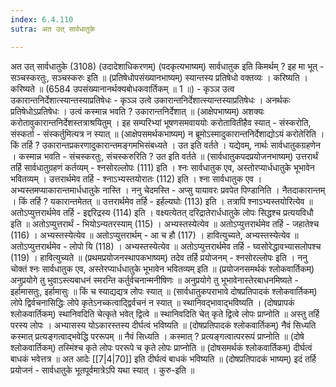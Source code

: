 ```yaml
---
index: 6.4.110
sutra: अत उत् सार्वधातुके

---
```

 अत उत् सार्वधातुके (3108) (उदादेशाधिकरणम्) (पदकृत्यभाष्यम्) सार्वधातुक इति किमर्थम् ? इह मा भूत् - सञ्चस्करतुः, सञ्चस्करुः इति ॥ (प्रतिषेधोपसंख्यानभाष्यम्) स्यान्तस्य प्रतिषेधो वक्तव्यः । करिष्यति । करिष्यते ॥ (6584 उपसंख्यानानर्थक्यबोधकवार्तिकम् ॥ 1 ॥) - कृञ्ञ उत्व उकारान्तनिर्देशात्स्यान्तस्याप्रतिषेधः - कृञ्ञ उत्वे उकारान्तनिर्देशात्स्यान्तस्याप्रतिषेधः । अनर्थकः प्रतिषेधोऽप्रतिषेधः । उत्वं कस्मान्न भवति ? उकारान्तनिर्देशात् ॥ (आक्षेपभाष्यम्) अशक्यः करोतावुकारान्तनिर्देशस्तत्राश्रयितुम् । इह सम्परिभ्यां भूषणसमवाययोः करोतावितीहैव स्यात् - संस्करोति, संस्कर्ता  -  संस्कर्तुमित्यत्र न स्यात् ॥ (आक्षेपसमर्थकभाष्यम्) न ब्रूमोऽस्मादुकारान्तनिर्देशाद्योऽयं करोतेरिति । किं तर्हि ? उकारान्तप्रकरणादुकारान्तमङ्गमभिसंबध्यते । उत इति वर्तते । यद्येवम्, नार्थः सार्वधातुकग्रहणेन । कस्मान्न भवति - संचस्करतुः, संचस्करुरिति ? उत इति वर्तते ॥ (सार्वधातुकपदप्रयोजनभाष्यम्) उत्तरार्थं तर्हि सार्वधातुग्रहणं कर्तव्यम् - श्नसोरल्लोपः (111) इति । श्नः सार्वधातुक एव, अस्तोरप्यार्धधातुके भूभावेन भवितव्यम् । उत्तरार्थमेव तर्हि - श्नाऽभ्यस्तयोरातः (112) इति । श्ना सार्वधातुक एव । अभ्यस्तमप्याकारान्तमार्धधातुके नास्ति । ननु चेदमस्ति - अप्सु यायावरः प्रवपेत पिण्डानिति । नैतदाकारान्तम् । किं तर्हि ? यकारान्तमेतत् ॥ उत्तरार्थमेव तर्हि - इर्हल्यघोः (113) इति । तत्रापि श्नाऽभ्यस्तयोरित्येव ॥ अतोऽप्युत्तरार्थमेव तर्हि - इद्दरिद्रस्य (114) इति । वक्ष्यत्येतत् दरिद्रातेरार्धधातुके लोपः सिद्धश्च प्रत्ययविधौ इति ॥ अतोऽप्युत्तरार्थं - भियोऽन्यतरस्याम् (115) । अभ्यस्तस्येत्येव ॥ अतोऽप्युत्तरार्थमेव तर्हि - जहातेश्च (116) । अभ्यस्तस्येत्येव ॥ अतोऽप्युत्तरार्थम् - आ च हौ (117) । हावित्युच्यते, अभ्यस्तस्येत्येव ॥ अतोऽप्युत्तरार्थमेव - लोपो यि (118) । अभ्यस्तस्येत्येव ॥ अतोऽप्युत्तरार्थमेव तर्हि - घ्वसोरेद्धावभ्यासलोपश्च (119) । हावित्युच्यते ॥ (प्रथमप्रयोजनस्थापकभाष्यम्) तदेव तर्हि प्रयोजनम् - श्नसोरल्लोपः इति । ननु चोक्तं श्नः सार्वधातुक एव, अस्तेरप्यार्धधातुके भूभावेन भवितव्यम् इति ॥ (प्रयोजनसमर्थकं श्लोकवार्तिकम्) अनुप्रयोगे तु भुवाऽस्त्यबाधनं स्मरन्ति कर्तुर्वचनान्मनीषिणः ॥ अनुप्रयोगे तु भूभावेनास्तेरबाधनमिष्यते - इर्हामासतुः, इर्हामासुः ॥ किं च स्याद्यद्यत्र लोपः स्यात् ॥ (सार्वधातुकपराभावे दोषप्रतिपादकं श्लोकवार्तिकम्) लोपे द्विर्वचनासिद्धिः लोपे कृतेऽनच्कत्वादि्द्वर्वचनं न स्यात् ॥ स्थानिवद्भावाद्भविष्यति । (दोषप्रापकं श्लोकवार्तिकम्) स्थानिवदिति चेत्कृते भवेत् द्वित्वे ॥ स्थानिवदिति चेत् कृते द्वित्वे लोपः प्राप्नोति ॥ अस्तु तर्हि परस्य लोपः । अभ्यासस्य योऽकारस्तस्य दीर्घत्वं भविष्यति ॥ (दोषप्रतिपादकं श्लोकवार्तिकम्) नैवं सिध्यति कस्मात् प्रत्यङ्गत्वाद्भवेद्धि पररूपम् ॥ नैवं सिध्यति । कस्मात् ? प्रत्यङ्गत्वात्पररूपं प्राप्नोति ॥ (दोषे श्लोकवार्तिकम्) तस्मिंश्च कृते लोपः पररूपे च कृते लोपः प्राप्नोति ॥ (दोषसमर्थकं श्लोकवार्तिकम्) दीर्घत्वं बाधकं भवेत्तत्र ॥ अत आदेः [[7|4|70]] इति दीर्घत्वं बाधकं भविष्यति ॥ (दोषप्रतिपादकं भाष्यम्) इदं तर्हि प्रयोजनं - सार्वधातुके भूतपूर्वमात्रेऽपि यथा स्यात् । कुरु-इति ॥ 